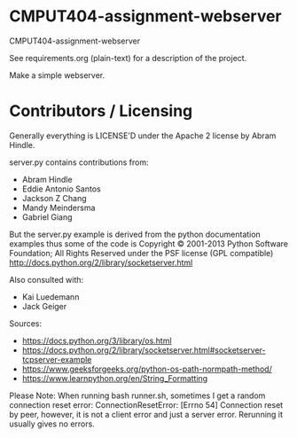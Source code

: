 CMPUT404-assignment-webserver
=============================

CMPUT404-assignment-webserver

See requirements.org (plain-text) for a description of the project.

Make a simple webserver.

Contributors / Licensing
========================

Generally everything is LICENSE'D under the Apache 2 license by Abram Hindle.

server.py contains contributions from:

* Abram Hindle
* Eddie Antonio Santos
* Jackson Z Chang
* Mandy Meindersma 
* Gabriel Giang

But the server.py example is derived from the python documentation
examples thus some of the code is Copyright © 2001-2013 Python
Software Foundation; All Rights Reserved under the PSF license (GPL
compatible) http://docs.python.org/2/library/socketserver.html


Also consulted with:
* Kai Luedemann
* Jack Geiger

Sources:
* https://docs.python.org/3/library/os.html
* https://docs.python.org/2/library/socketserver.html#socketserver-tcpserver-example
* https://www.geeksforgeeks.org/python-os-path-normpath-method/
* https://www.learnpython.org/en/String_Formatting

Please Note:
    When running bash runner.sh, sometimes I get a random connection reset error:
        ConnectionResetError: [Errno 54] Connection reset by peer,
    however, it is not a client error and just a server error. Rerunning it usually 
    gives no errors.